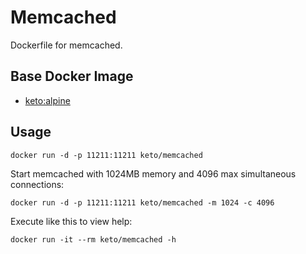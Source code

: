 # Memcached

Dockerfile for memcached.


## Base Docker Image

* [keto:alpine](https://hub.docker.com/r/keto/alpine)


## Usage

	docker run -d -p 11211:11211 keto/memcached


Start memcached with 1024MB memory and 4096 max simultaneous connections:

	docker run -d -p 11211:11211 keto/memcached -m 1024 -c 4096


Execute like this to view help:

	docker run -it --rm keto/memcached -h
